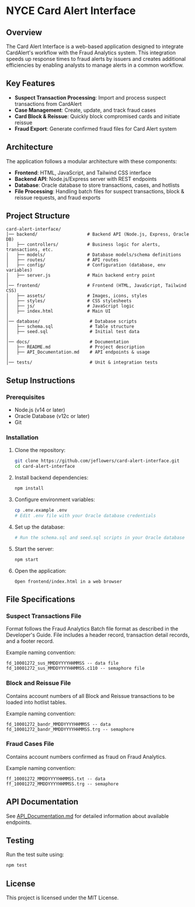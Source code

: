 # NYCE Card Alert Interface

## Overview

The Card Alert Interface is a web-based application designed to integrate CardAlert's workflow with the Fraud Analytics system. This integration speeds up response times to fraud alerts by issuers and creates additional efficiencies by enabling analysts to manage alerts in a common workflow.

## Key Features

- **Suspect Transaction Processing**: Import and process suspect transactions from CardAlert
- **Case Management**: Create, update, and track fraud cases
- **Card Block & Reissue**: Quickly block compromised cards and initiate reissue
- **Fraud Export**: Generate confirmed fraud files for Card Alert system

## Architecture

The application follows a modular architecture with these components:

- **Frontend**: HTML, JavaScript, and Tailwind CSS interface
- **Backend API**: Node.js/Express server with REST endpoints
- **Database**: Oracle database to store transactions, cases, and hotlists
- **File Processing**: Handling batch files for suspect transactions, block & reissue requests, and fraud exports

## Project Structure

```
card-alert-interface/
│── backend/                   # Backend API (Node.js, Express, Oracle DB)
│   ├── controllers/           # Business logic for alerts, transactions, etc.
│   ├── models/                # Database models/schema definitions
│   ├── routes/                # API routes
│   ├── config/                # Configuration (database, env variables)
│   ├── server.js              # Main backend entry point
│
│── frontend/                  # Frontend (HTML, JavaScript, Tailwind CSS)
│   ├── assets/                # Images, icons, styles
│   ├── styles/                # CSS stylesheets
│   ├── js/                    # JavaScript logic
│   ├── index.html             # Main UI
│
│── database/                   # Database scripts
│   ├── schema.sql              # Table structure
│   ├── seed.sql                # Initial test data
│
│── docs/                       # Documentation
│   ├── README.md               # Project description
│   ├── API_Documentation.md    # API endpoints & usage
│
│── tests/                      # Unit & integration tests
```

## Setup Instructions

### Prerequisites

- Node.js (v14 or later)
- Oracle Database (v12c or later)
- Git

### Installation

1. Clone the repository:
   ```bash
   git clone https://github.com/jeflowers/card-alert-interface.git
   cd card-alert-interface
   ```

2. Install backend dependencies:
   ```bash
   npm install
   ```

3. Configure environment variables:
   ```bash
   cp .env.example .env
   # Edit .env file with your Oracle database credentials
   ```

4. Set up the database:
   ```bash
   # Run the schema.sql and seed.sql scripts in your Oracle database
   ```

5. Start the server:
   ```bash
   npm start
   ```

6. Open the application:
   ```
   Open frontend/index.html in a web browser
   ```

## File Specifications

### Suspect Transactions File

Format follows the Fraud Analytics Batch file format as described in the Developer's Guide. File includes a header record, transaction detail records, and a footer record.

Example naming convention:
```
fd_10001272_sus_MMDDYYYYHHMMSS -- data file
fd_10001272_sus_MMDDYYYYHHMMSS.c110 -- semaphore file
```

### Block and Reissue File

Contains account numbers of all Block and Reissue transactions to be loaded into hotlist tables.

Example naming convention:
```
fd_10001272_bandr_MMDDYYYYHHMMSS -- data
fd_10001272_bandr_MMDDYYYYHHMMSS.trg -- semaphore
```

### Fraud Cases File

Contains account numbers confirmed as fraud on Fraud Analytics.

Example naming convention:
```
ff_10001272_MMDDYYYYHHMMSS.txt -- data
ff_10001272_MMDDYYYYHHMMSS.trg -- semaphore
```

## API Documentation

See [API_Documentation.md](./API_Documentation.md) for detailed information about available endpoints.

## Testing

Run the test suite using:

```bash
npm test
```

## License

This project is licensed under the MIT License.
